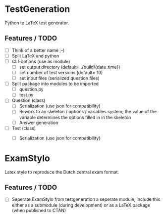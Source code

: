 # TestGeneration
Python to LaTeX test generator.

## Features / TODO
 - [ ] Think of a better name ;-)
 - [ ] Split LaTeX and python
 - [ ] CLI-options (use as module)
   - [ ] set output directory (default= ./build/{date_time})
   - [ ] set number of test versions (default= 10)
   - [ ] set input files (serialized question files)
 - [ ] Split package into modules to be imported
   - [ ] question.py
   - [ ] test.py
 - [ ] Question (class)
   - [ ] Serialization (use json for compatibility)
   - [ ] Rework to an skeleton / options / variables system; the value of the variable determines the options filled in in the skeleton 
   - [ ] Answer generation
 - [ ] Test (class)
   - [ ] Serialization (use json for compatibility)


# ExamStylo
Latex style to reproduce the Dutch central exam format.

## Features / TODO
 - [ ] Seperate ExamStylo from testgeneration a seperate module, include this either as a submodule (during development) or as a LaTeX package (when published to CTAN)